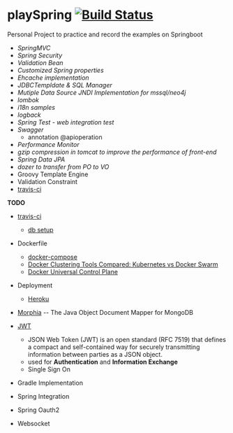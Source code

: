 # playSpring [![Build Status](https://travis-ci.org/Prussia/playSpring.svg?branch=master)](https://travis-ci.org/Prussia/playSpring)
Personal Project to practice and record the examples on Springboot

- *SpringMVC*
- *Spring Security*  
- *Validation Bean* 
- *Customized Spring properties*
- *Ehcache implementation* 
- *JDBCTempldate & SQL Manager* 
- *Mutiple Data Source JNDI Implementation for mssql/neo4j*
- *lombok*
- *i18n samples*
- *logback*
- *Spring Test - web integration test*
- *Swagger* 
	* annotation @apioperation
- *Performance Monitor* 
- *gzip compression in tomcat to improve the performance of front-end*
- *Spring Data JPA*
- *dozer to transfer from PO to VO* 
- Groovy Template Engine
- Validation Constraint
- [travis-ci](https://travis-ci.org/)

**TODO**

- [travis-ci](https://travis-ci.org/)
	- [db setup](https://docs.travis-ci.com/user/database-setup/)

- Dockerfile
	* [docker-compose](https://docs.docker.com/compose/overview/)
	* [Docker Clustering Tools Compared: Kubernetes vs Docker Swarm ](https://technologyconversations.com/2015/11/04/docker-clustering-tools-compared-kubernetes-vs-docker-swarm/)
	* [Docker Universal Control Plane](https://docs.docker.com/datacenter/ucp/2.0/guides/)

- Deployment
	* [Heroku](https://docs.travis-ci.com/user/deployment/heroku/)
- [Morphia](https://mongodb.github.io/morphia/) -- The Java Object Document Mapper for MongoDB 
- [JWT](https://jwt.io/introduction/)
	* JSON Web Token (JWT) is an open standard (RFC 7519) that defines a compact and self-contained way for securely transmitting information between parties as a JSON object.
	* used for **Authentication** and **Information Exchange**
	* Single Sign On
- Gradle Implementation
- Spring Integration
- Spring Oauth2    
- Websocket         